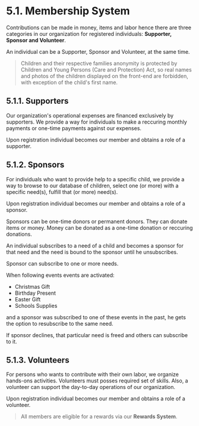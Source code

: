 # 5.1. Membership System

Contributions can be made in money, items and labor hence there are three categories in our organization for registered individuals: **Supporter, Sponsor and Volunteer**.

An individual can be a Supporter, Sponsor and Volunteer, at the same time.

> Children and their respective families anonymity is protected by Children and Young Persons \(Care and Protection\) Act, so real names and photos of the children displayed on the front-end are forbidden, with exception of the child's first name.

## 5.1.1. Supporters

Our organization's operational expenses are financed exclusively by supporters. We provide a way for individuals to make a reccuring monthly payments or one-time payments against our expenses.

Upon registration individual becomes our member and obtains a role of a supporter.

## 5.1.2. Sponsors

For individuals who want to provide help to a specific child, we provide a way to browse to our database of children, select one \(or more\) with a specific need\(s\), fulfill that \(or more\) need\(s\).

Upon registration individual becomes our member and obtains a role of a sponsor.

Sponsors can be one-time donors or permanent donors. They can donate items or money. Money can be donated as a one-time donation or reccuring donations.

An individual subscribes to a need of a child and becomes a sponsor for that need and the need is bound to the sponsor until he unsubscribes.

Sponsor can subscribe to one or more needs.

When following events events are activated:

* Christmas Gift
* Birthday Present
* Easter Gift
* Schools Supplies

and a sponsor was subscribed to one of these events in the past, he gets the option to resubscribe to the same need.

If sponsor declines, that particular need is freed and others can subscribe to it.

## 5.1.3. Volunteers

For persons who wants to contribute with their own labor, we organize hands-ons activities. Volunteers must posses required set of skills. Also, a volunteer can support the day-to-day operations of our organization.

Upon registration individual becomes our member and obtains a role of a volunteer.

> All members are eligible for a rewards via our **Rewards System**.

